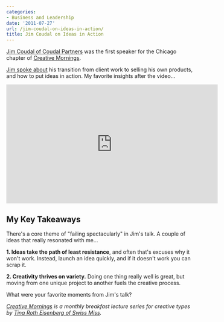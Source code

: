 ```yaml
---
categories:
- Business and Leadership
date: '2011-07-27'
url: /jim-coudal-on-ideas-in-action/
title: Jim Coudal on Ideas in Action
---
```


<a href="http://coudal.com/">Jim Coudal of Coudal Partners</a> was the first speaker for the Chicago chapter of <a href="http://www.creativemornings.com/">Creative Mornings</a>.

<a href="http://vimeo.com/26133811">Jim spoke about</a> his transition from client work to selling his own products, and how to put ideas in action. My favorite insights after the video...

<div class="fluid-vids"><iframe class="alignc" src="https://player.vimeo.com/video/26133811?color=ebd200" width="560" height="315" frameborder="0"></iframe></div>

<h2>My Key Takeaways</h2>

There's a core theme of "failing spectacularly" in Jim's talk. A couple of ideas that really resonated with me...

<strong>1. Ideas take the path of least resistance</strong>, and often that's excuses why it won't work. Instead, launch an idea quickly, and if it doesn't work you can scrap it.

<strong>2. Creativity thrives on variety.</strong> Doing one thing really well is great, but  moving from one unique project to another fuels the creative process.

What were your favorite moments from Jim's talk?

<em><a href="http://www.creativemornings.com/">Creative Mornings</a> is a monthly breakfast lecture series for creative types by <a href="http://www.swiss-miss.com/">Tina Roth Eisenberg of Swiss Miss</a>.</em>